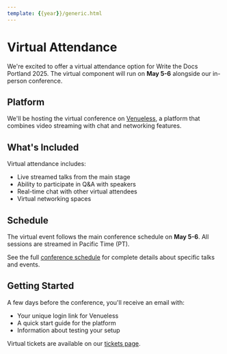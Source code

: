 ```yaml
---
template: {{year}}/generic.html
---
```


# Virtual Attendance

We're excited to offer a virtual attendance option for Write the Docs Portland 2025.
The virtual component will run on **May 5-6** alongside our in-person conference.

## Platform

We'll be hosting the virtual conference on [Venueless](https://venueless.org), 
a platform that combines video streaming with chat and networking features.

## What's Included

Virtual attendance includes:

* Live streamed talks from the main stage
* Ability to participate in Q&A with speakers
* Real-time chat with other virtual attendees
* Virtual networking spaces  

## Schedule

The virtual event follows the main conference schedule on **May 5-6**. All sessions are streamed in Pacific Time (PT).

See the full [conference schedule](/conf/portland/2025/schedule/) for complete details about specific talks and events.

## Getting Started

A few days before the conference, you'll receive an email with:

* Your unique login link for Venueless
* A quick start guide for the platform
* Information about testing your setup

Virtual tickets are available on our [tickets page](/conf/portland/2025/tickets/).
